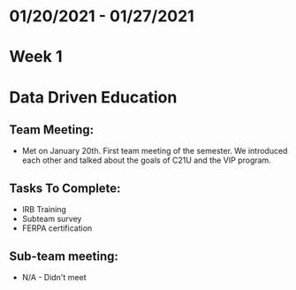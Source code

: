 # 01/20/2021 - 01/27/2021
# Week 1
# Data Driven Education

## Team Meeting:
  - Met on January 20th. First team meeting of the semester. We introduced each other and talked about the goals of C21U and
    the VIP program.

## Tasks To Complete:
  - IRB Training
  - Subteam survey
  - FERPA certification
  
## Sub-team meeting:
  - N/A - Didn't meet
